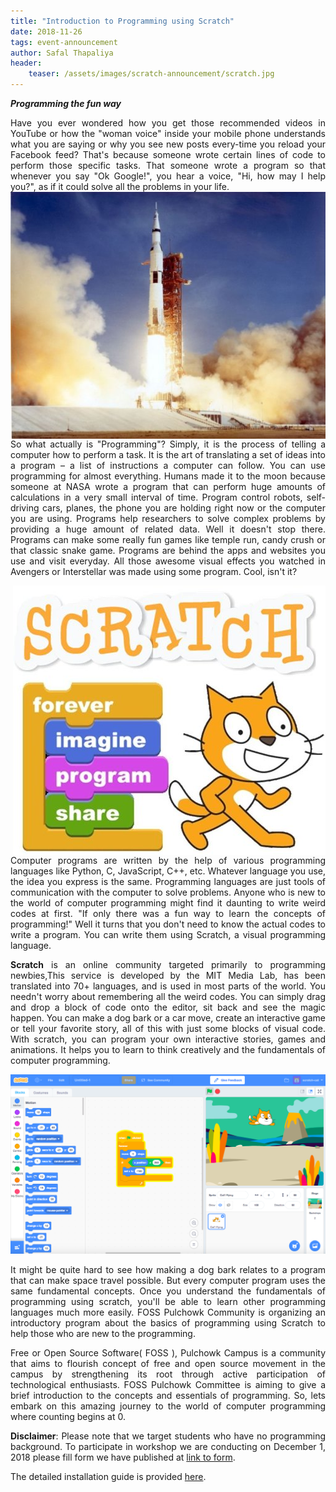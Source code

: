 ```yaml
---
title: "Introduction to Programming using Scratch"
date: 2018-11-26
tags: event-announcement
author: Safal Thapaliya
header:
    teaser: /assets/images/scratch-announcement/scratch.jpg
---
```

**_Programming the fun way_**

<div markdown="1" align="justify">
Have you ever wondered how you get those recommended videos in YouTube or how the "woman voice" inside your mobile phone understands what you are saying or why you see new posts every-time you reload your Facebook feed? That's because someone wrote certain lines of code to perform those specific tasks. That someone wrote a program so that whenever you say "Ok Google!", you hear a voice, "Hi, how may I help you?", as if it could solve all the problems in your life.

<img style="float: right;" src="/assets/images/scratch-announcement/rocket.jpg">


So what actually is "Programming"? Simply, it is the process of telling a computer how to perform a task. It is the art of translating a set of ideas into a program – a list of instructions a computer can follow. You can use programming for almost everything. Humans made it to the moon because someone at NASA wrote a program that can perform huge amounts of calculations in a very small interval of time. Program control robots, self-driving cars, planes, the phone you are holding right now or the computer you are using. Programs help researchers to solve complex problems by providing a huge amount of related data. Well it doesn't stop there. Programs can make some really fun games like temple run, candy crush or that classic snake game. Programs are behind the apps and websites you use and visit everyday. All those awesome visual effects you watched in Avengers or Interstellar was made using some program. Cool, isn't it?

<img style="float: right;" src="/assets/images/scratch-announcement/scratch.jpg">


Computer programs are written by the help of various programming languages like Python, C, JavaScript, C++, etc. Whatever language you use, the idea you express is the same. Programming languages are just tools of communication with the computer to solve problems. Anyone who is new to the world of computer programming might find it daunting to write weird codes at first. "If only there was a fun way to learn the concepts of programming!" Well it turns that you don't need to know the actual codes to write a program. You can write them using Scratch, a visual programming language.

**Scratch** is an online community targeted primarily to programming newbies,This service is developed by the MIT Media Lab, has been translated into 70+ languages, and is used in most parts of the world. You needn't worry about remembering all the weird codes. You can simply drag and drop a block of code onto the editor, sit back and see the magic happen. You can make a dog bark or a car move, create an interactive game or tell your favorite story, all of this with just some blocks of visual code. With scratch, you can program your own interactive stories, games and animations. It helps you to learn to think creatively and the fundamentals of computer programming.

![](/assets/images/scratch-announcement/scratch-full.png)

It might be quite hard to see how making a dog bark relates to a program that can make space travel possible. But every computer program uses the same fundamental concepts. Once you understand the fundamentals of programming using scratch, you'll be able to learn other programming languages much more easily. FOSS Pulchowk Community is organizing an introductory program about the basics of programming using Scratch to help those who are new to the programming.

Free or Open Source Software( FOSS ), Pulchowk Campus is a community that aims to flourish concept of free and open source movement in the campus by strengthening its root through active participation of technological enthusiasts. FOSS Pulchowk Committee is aiming to give a brief introduction to the concepts and essentials of programming. So, lets embark on this amazing journey to the world of computer programming where counting begins at 0.

**Disclaimer**: Please note that we target students who have no programming background. To participate in workshop we are conducting on December 1, 2018 please fill form we have published at [link to form](https://goo.gl/forms/Z7ZYaPguvCLjPQSr2).

The detailed installation guide is provided [here](https://drive.google.com/open?id=1sxwRInQn-ZYHPHq00vTGlqTeedpnGSeo).
</div>
